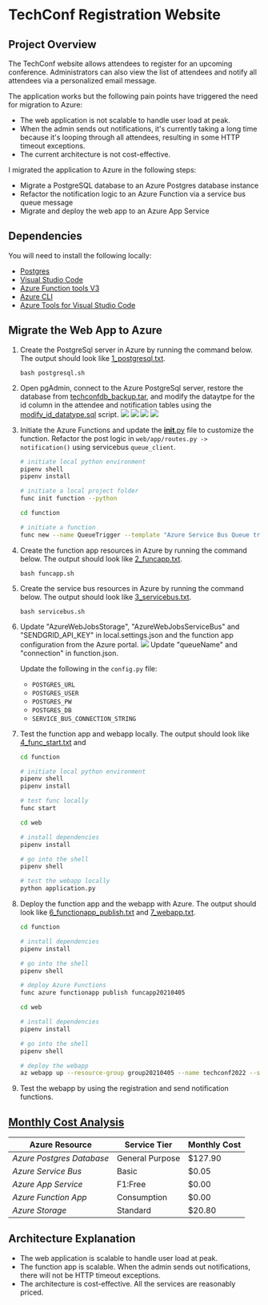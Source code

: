 # TechConf Registration Website

## Project Overview
The TechConf website allows attendees to register for an upcoming conference. Administrators can also view the list of attendees and notify all attendees via a personalized email message.

The application works but the following pain points have triggered the need for migration to Azure:
 - The web application is not scalable to handle user load at peak.
 - When the admin sends out notifications, it's currently taking a long time because it's looping through all attendees, resulting in some HTTP timeout exceptions.
 - The current architecture is not cost-effective.

I migrated the application to Azure in the following steps: 
- Migrate a PostgreSQL database to an Azure Postgres database instance
- Refactor the notification logic to an Azure Function via a service bus queue message
- Migrate and deploy the web app to an Azure App Service

## Dependencies

You will need to install the following locally:
- [Postgres](https://www.postgresql.org/download/)
- [Visual Studio Code](https://code.visualstudio.com/download)
- [Azure Function tools V3](https://docs.microsoft.com/en-us/azure/azure-functions/functions-run-local?tabs=windows%2Ccsharp%2Cbash#install-the-azure-functions-core-tools)
- [Azure CLI](https://docs.microsoft.com/en-us/cli/azure/install-azure-cli?view=azure-cli-latest)
- [Azure Tools for Visual Studio Code](https://marketplace.visualstudio.com/items?itemName=ms-vscode.vscode-node-azure-pack)

## Migrate the Web App to Azure

1. Create the PostgreSql server in Azure by running the command below. The output should look like [1_postgresql.txt](https://github.com/iDataist/Migrate-Tech-Conference-App-to-Azure/blob/main/output/1_postgresql.txt). 
    ```
    bash postgresql.sh
    ```
2. Open pgAdmin, connect to the Azure PostgreSql server, restore the database from [techconfdb_backup.tar](https://github.com/iDataist/Migrate-Tech-Conference-App-to-Azure/blob/main/data/techconfdb_backup.tar), and modify the dataytpe for the id column in the attendee and notification tables using the [modify_id_datatype.sql](https://github.com/iDataist/Migrate-Tech-Conference-App-to-Azure/blob/main/data/modify_id_datatype.sql) script. 
    ![](output/add_azure_server_1.png)
    ![](output/add_azure_server_2.png)
    ![](output/restore.png)
    ![](output/modify_id.png)
3. Initiate the Azure Functions and update the [__init__.py](https://github.com/iDataist/Migrate-Tech-Conference-App-to-Azure/blob/main/function/QueueTrigger/__init__.py) file to customize the function. Refactor the post logic in `web/app/routes.py -> notification()` using servicebus `queue_client`.  

   ```bash
   # initiate local python environment
   pipenv shell
   pipenv install

   # initiate a local project folder
   func init function --python

   cd function

   # initiate a function
   func new --name QueueTrigger --template "Azure Service Bus Queue trigger" --language python
   ``` 
4. Create the function app resources in Azure by running the command below. The output should look like [2_funcapp.txt](https://github.com/iDataist/Migrate-Tech-Conference-App-to-Azure/blob/main/output/2_funcapp.txt). 
    ```
    bash funcapp.sh
    ```
5. Create the service bus resources in Azure by running the command below. The output should look like [3_servicebus.txt](https://github.com/iDataist/Migrate-Tech-Conference-App-to-Azure/blob/main/output/3_servicebus.txt). 
    ```
    bash servicebus.sh
    ```

6. Update "AzureWebJobsStorage", "AzureWebJobsServiceBus" and "SENDGRID_API_KEY" in local.settings.json and the function app configuration from the Azure portal. 
    ![](output/funcapp_config.png)
    Update "queueName" and "connection" in function.json. 

    Update the following in the `config.py` file: 
      - `POSTGRES_URL`
      - `POSTGRES_USER`
      - `POSTGRES_PW`
      - `POSTGRES_DB`
      - `SERVICE_BUS_CONNECTION_STRING`
7. Test the function app and webapp locally. The output should look like [4_func_start.txt](https://github.com/iDataist/Migrate-Tech-Conference-App-to-Azure/blob/main/output/4_func_start.txt) and [](https://github.com/iDataist/Migrate-Tech-Conference-App-to-Azure/blob/main/output/5_localhost.txt)
   ```bash
   cd function

   # initiate local python environment
   pipenv shell
   pipenv install

   # test func locally
   func start
   ``` 
    ```bash
    cd web

    # install dependencies
    pipenv install

    # go into the shell
    pipenv shell

    # test the webapp locally
    python application.py   
    ```
8. Deploy the function app and the webapp with Azure. The output should look like [6_functionapp_publish.txt](https://github.com/iDataist/Migrate-Tech-Conference-App-to-Azure/blob/main/output/6_functionapp_publish.txt) and [7_webapp.txt](https://github.com/iDataist/Migrate-Tech-Conference-App-to-Azure/blob/main/output/7_webapp.txt). 
    ```bash
    cd function

    # install dependencies
    pipenv install

    # go into the shell
    pipenv shell

    # deploy Azure Functions
    func azure functionapp publish funcapp20210405
    ```
    ```bash
    cd web

    # install dependencies
    pipenv install

    # go into the shell
    pipenv shell

    # deploy the webapp 
    az webapp up --resource-group group20210405 --name techconf2022 --sku F1 
    ```
9. Test the webapp by using the registration and send notification functions. 

## [Monthly Cost Analysis](https://azure.microsoft.com/en-us/pricing/calculator/)

| Azure Resource | Service Tier | Monthly Cost |
| ------------ | ------------ | ------------ |
| *Azure Postgres Database* | General Purpose | $127.90       |
| *Azure Service Bus*   |   Basic      |     $0.05         |
| *Azure App Service*   |   F1:Free      |       $0.00       |
| *Azure Function App*   |   Consumption   |    $0.00         |
| *Azure Storage*   |   Standard      |       $20.80       |
## Architecture Explanation
 - The web application is scalable to handle user load at peak.
 - The function app is scalable. When the admin sends out notifications, there will not be HTTP timeout exceptions. 
 - The architecture is cost-effective. All the services are reasonably priced.